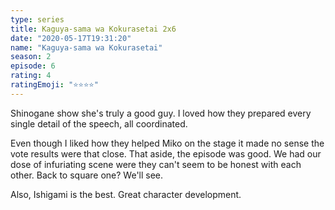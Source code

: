 ```yaml
---
type: series
title: Kaguya-sama wa Kokurasetai 2x6
date: "2020-05-17T19:31:20"
name: "Kaguya-sama wa Kokurasetai"
season: 2
episode: 6
rating: 4
ratingEmoji: "⭐️⭐️⭐️⭐️"
---
```


Shinogane show she's truly a good guy. I loved how they prepared every single detail of the speech, all coordinated.

Even though I liked how they helped Miko on the stage it made no sense the vote results were that close. That aside, the episode was good. We had our dose of infuriating scene were they can't seem to be honest with each other. Back to square one? We'll see.

Also, Ishigami is the best. Great character development.

